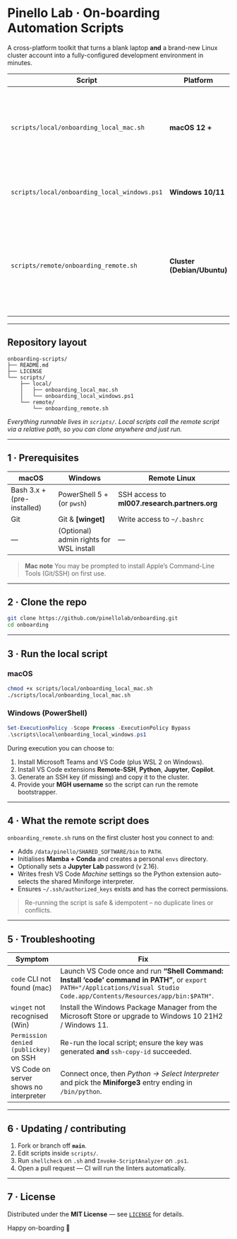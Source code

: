 # Pinello Lab · On-boarding Automation Scripts

A cross-platform toolkit that turns a blank laptop **and** a brand-new Linux
cluster account into a fully-configured development environment in minutes.

| Script | Platform | What it does |
|--------|----------|--------------|
| `scripts/local/onboarding_local_mac.sh` | **macOS 12 +** | Installs VS Code + extensions, generates SSH keys, writes SSH config, then triggers the remote bootstrapper. |
| `scripts/local/onboarding_local_windows.ps1` | **Windows 10/11** | Same as mac, **plus** optional WSL 2 install & networking tweaks. |
| `scripts/remote/onboarding_remote.sh` | **Cluster (Debian/Ubuntu)** | Adds shared software to `PATH`, sets up Mamba/Conda, personal env folder, Jupyter password, VS Code server settings, and fixes SSH permissions. |

---

## Repository layout

```text
onboarding-scripts/
├── README.md
├── LICENSE
└── scripts/
    ├── local/
    │   ├── onboarding_local_mac.sh
    │   └── onboarding_local_windows.ps1
    └── remote/
        └── onboarding_remote.sh
````

*Everything runnable lives in `scripts/`.
Local scripts call the remote script via a relative path, so you can clone
anywhere and just run.*

---

## 1 · Prerequisites

| macOS                      | Windows                                 | Remote Linux                                  |
| -------------------------- | --------------------------------------- | --------------------------------------------- |
| Bash 3.x + (pre-installed) | PowerShell 5 + (or `pwsh`)              | SSH access to **ml007.research.partners.org** |
| Git                        | Git & **\[winget]**                     | Write access to `~/.bashrc`                   |
| —                          | (Optional) admin rights for WSL install | —                                             |

> **Mac note**  You may be prompted to install Apple’s Command-Line Tools
> (Git/SSH) on first use.

---

## 2 · Clone the repo

```bash
git clone https://github.com/pinellolab/onboarding.git
cd onboarding
```

---

## 3 · Run the local script

### macOS

```bash
chmod +x scripts/local/onboarding_local_mac.sh
./scripts/local/onboarding_local_mac.sh
```

### Windows (PowerShell)

```powershell
Set-ExecutionPolicy -Scope Process -ExecutionPolicy Bypass
.\scripts\local\onboarding_local_windows.ps1
```

During execution you can choose to:

1. Install Microsoft Teams and VS Code (plus WSL 2 on Windows).
2. Install VS Code extensions **Remote-SSH**, **Python**, **Jupyter**, **Copilot**.
3. Generate an SSH key (if missing) and copy it to the cluster.
4. Provide your **MGH username** so the script can run the remote bootstrapper.

---

## 4 · What the remote script does

`onboarding_remote.sh` runs on the first cluster host you connect to and:

* Adds `/data/pinello/SHARED_SOFTWARE/bin` to `PATH`.
* Initialises **Mamba + Conda** and creates a personal `envs` directory.
* Optionally sets a **Jupyter Lab** password (v 2.16).
* Writes fresh VS Code *Machine* settings so the Python extension
  auto-selects the shared Miniforge interpreter.
* Ensures `~/.ssh/authorized_keys` exists and has the correct permissions.

> Re-running the script is safe & idempotent – no duplicate lines or conflicts.

---

## 5 · Troubleshooting

| Symptom                                | Fix                                                                                                                                                                        |
| -------------------------------------- | -------------------------------------------------------------------------------------------------------------------------------------------------------------------------- |
| `code` CLI not found (mac)             | Launch VS Code once and run **“Shell Command: Install ‘code’ command in PATH”**, or `export PATH="/Applications/Visual Studio Code.app/Contents/Resources/app/bin:$PATH"`. |
| `winget` not recognised (Win)          | Install the Windows Package Manager from the Microsoft Store or upgrade to Windows 10 21H2 / Windows 11.                                                                   |
| `Permission denied (publickey)` on SSH | Re-run the local script; ensure the key was generated **and** `ssh-copy-id` succeeded.                                                                                     |
| VS Code on server shows no interpreter | Connect once, then *Python → Select Interpreter* and pick the **Miniforge3** entry ending in `/bin/python`.                                                                |

---

## 6 · Updating / contributing

1. Fork or branch off **`main`**.
2. Edit scripts inside `scripts/`.
3. Run `shellcheck` on `.sh` and `Invoke-ScriptAnalyzer` on `.ps1`.
4. Open a pull request — CI will run the linters automatically.

---

## 7 · License

Distributed under the **MIT License** — see [`LICENSE`](LICENSE) for details.

Happy on-boarding 🎉
